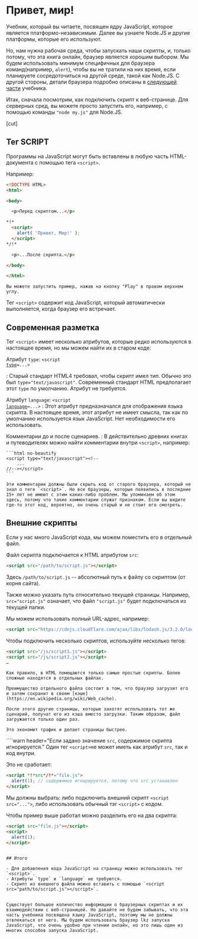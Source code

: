 # Привет, мир!

Учебник, который вы читаете, посвящен ядру JavaScript, которое является платформо-независимым. Далее вы узнаете Node.JS и другие платформы, которые его используют.

Но, нам нужна рабочая среда, чтобы запускать наши скрипты, и, только потому, что эта книга онлайн, браузер является хорошим выбором. Мы будем использовать минимум специфичных для браузера команд(например, `alert`), чтобы вы не тратили на них время, если планируете сосредоточиться на другой среде, такой как Node.JS. С другой стороны, детали браузера подробно описаны в [следующей части](/ui) учебника.

Итак, сначала посмотрим, как подключить скрипт к веб-странице. Для серверных сред, вы можете просто запустить его, например, с помощью команды `"node my.js"` для Node.JS.


[cut]

## Тег SCRIPT

Программы на JavaScript могут быть вставлены в любую часть HTML-документа с помощью тега `<script>`.

Например:

```html run height=100
<!DOCTYPE HTML>
<html>

<body>

  <p>Перед скриптом...</p>

*!*
  <script>
    alert( 'Привет, Мир!' );
  </script>
*/!*

  <p>...После скрипта.</p>

</body>

</html>
```

```online
Вы можете запустить пример, нажав на кнопку "Play" в правом верхнем углу.
```

Тег `<script>` содержит код JavaScript, который автоматически выполняется, когда браузер его встречает.


## Современная разметка

Тег `<script>` имеет несколько атрибутов, которые редко используются в настоящее время, но мы можем найти их в старом коде:

 Атрибут `type`: <code>&lt;script <u>type</u>=...&gt;</code>

 : Старый стандарт HTML4 требовал, чтобы скрипт имел тип. Обычно это был `type="text/javascript"`. Современный стандарт HTML предполагает этот `type` по умолчанию. Атрибут не требуется.

 Атрибут `language`: <code>&lt;script <u>language</u>=...&gt;</code>
  : Этот атрибут предназначался для отображения языка скрипта. В настоящее время, этот атрибут не имеет смысла, так как по умолчанию используется язык JavaScript. Нет необходимости его использовать.

Комментарии до и после сценариев.
: В действительно древних книгах и путеводителях можно найти комментарии внутри  `<script>`, например:

    ​```html no-beautify
    <script type="text/javascript"><!--
        ...
    //--></script>
    ​```
    
    Эти комментарии должны были скрыть код от старого браузера, который не знал о теге `<script>`. Но все браузеры, которые появились в последние 15+ лет не имеют с этим каких-либо проблем. Мы упоминаем об этом здесь, потому что такие комментарии служат признаком. Если вы видите где-то этот код, вероятно, он очень старый и не стоит его смотреть.


## Внешние скрипты

Если у нас много JavaScript кода, мы можем поместить его в отдельный файл.

Файл скрипта подключается к HTML атрибутом `src`:

```html
<script src="/path/to/script.js"></script>
```

Здесь `/path/to/script.js` -- абсолютный путь к файлу со скриптом (от корня сайта).

Также можно указать путь относительно текущей страницы. Например, `src="script.js"` означает, что файл `"script.js"` будет подключаться из текущей папки.

Мы можем использовать полный URL-адрес, например:

```html
<script src="https://cdnjs.cloudflare.com/ajax/libs/lodash.js/3.2.0/lodash.js"></script>
```

Чтобы подключить несколько скриптов, используйте несколько тегов:

```html
<script src="/js/script1.js"></script>
<script src="/js/script2.js"></script>
…
```

```smart header="Замечание:"
Как правило, в HTML помещаются только самые простые скрипты. Более сложные находятся в отдельных файлах.

Преимущество отдельного файла состоит в том, что браузер загрузит его и затем сохранит в своем [кэше](https://en.wikipedia.org/wiki/Web_cache).

После этого другие страницы, которые захотят использовать тот же сценарий, получат его из кэша вместо загрузки. Таким образом, файл загружается только один раз.

Это экономит трафик и делает страницы быстрее.
```

````warn header="Если задано значение `src`, содержимое скрипта игнорируется."
Один тег `<script>`не может иметь как атрибут `src`, так и код внутри.

Это не сработает:

```html
<script *!*src*/!*="file.js">
  alert(1); // содержимое игнорируется, потому что src устанавлен
</script>
```

Мы должны выбрать: либо подключить внешний скрипт `<script src="...">`, либо использовать обычный тэг `<script>` с кодом.

Чтобы пример выше работал можно разделить его на два скрипта:

```html
<script src="file.js"></script>
<script>
  alert(1);
</script>
```
````

## Итого

- Для добавления кода JavaScript на страницу можно использовать тег `<script>`.
- Атрибуты `type` и `language` не требуются.
- Скрипт из внешнего файла можно вставить с помощью `<script src="path/to/script.js"></script>`.


Существует большое количество информации о браузерных скриптах и их взаимодействии с веб-страницей. Но давайте не будем забывать, что эта часть учебника посвящена языку JavaScript, поэтому мы не должны отвлекаться от него. Мы будем использовать браузер lkz запуска JavaScript, что очень удобно при чтении онлайн, но это лишь один из многих способов запуска JavaScript.

````